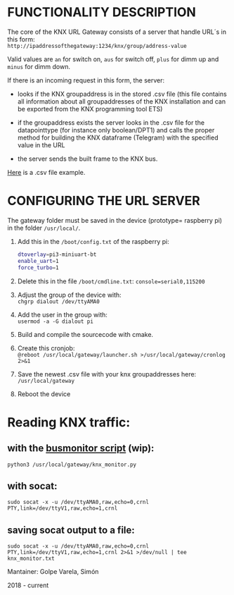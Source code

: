 # FUNCTIONALITY DESCRIPTION

The core of the KNX URL Gateway consists of a server that handle URL´s in this form:  
`http://ipaddressofthegateway:1234/knx/group/address-value`  

Valid values are `an` for switch on, `aus` for switch off, `plus` for dimm up and `minus` for dimm down.  

If there is an incoming request in this form, the server:

- looks if the KNX groupaddress is in the stored .csv file (this file contains all information about all groupaddresses of the KNX installation and can be exported from the KNX programming tool ETS)

- if the groupaddress exists the server looks in the .csv file for the datapointtype (for instance only boolean/DPT1) and calls the proper method for building the KNX dataframe (Telegram) with the specified value in the URL

- the server sends the built frame to the KNX bus.

[Here](https://gitlab.com/simon.golpe/iot_knx-gateway/-/blob/master/ga.example.csv) is a .csv file example.

# CONFIGURING THE URL SERVER

The gateway folder must be saved in the device (prototype= raspberry pi) in the folder `/usr/local/`.

1. Add this in the `/boot/config.txt` of the raspberry pi:
    ```bash
	dtoverlay=pi3-miniuart-bt
	enable_uart=1
	force_turbo=1
    ```

2. Delete this in the file `/boot/cmdline.txt`:
	`console=serial0,115200`

3. Adjust the group of the device with:  
    `chgrp dialout /dev/ttyAMA0`

4. Add the user in the group with:  
    `usermod -a -G dialout pi`

5. Build and compile the sourcecode with cmake.

6. Create this cronjob:  
`@reboot /usr/local/gateway/launcher.sh >/usr/local/gateway/cronlog 2>&1`

7. Save the newest .csv file with your knx groupaddresses here:  
`/usr/local/gateway`

8. Reboot the device

# Reading KNX traffic:
## with the [busmonitor script](https://gitlab.com/simon.golpe/iot_knx-gateway/-/blob/master/knx_monitor.py) (wip):
`python3 /usr/local/gateway/knx_monitor.py`
## with socat:
`sudo socat -x -u /dev/ttyAMA0,raw,echo=0,crnl PTY,link=/dev/ttyV1,raw,echo=1,crnl`
## saving socat output to a file:
`sudo socat -x -u /dev/ttyAMA0,raw,echo=0,crnl PTY,link=/dev/ttyV1,raw,echo=1,crnl 2>&1 >/dev/null | tee knx_monitor.txt`

Mantainer: Golpe Varela, Simón

2018 - current 
